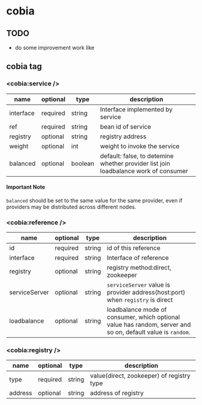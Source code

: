 # **cobia**

## TODO

- do some improvement work like

## cobia tag

### <cobia:service />

| name |optional | type | description|
| --- | ----- | ----- | --- |
|interface|required|string|Interface implemented by service|
|ref|required|string|bean id of service|
|registry|optional|string|registry address|
|weight|optional|int|weight to invoke the service|
|balanced|optional|boolean|default: false, to detemine whether provider list join loadbalance work of consumer|

#### Important Note
`balanced` should be set to the same value for the same provider, even if providers may be distributed across 
different nodes.

### <cobia:reference /> 

| name |optional | type | description|
| --- | ----- | ----- | --- |
|id|required|string|id of this reference|
|interface|required|string|Interface of reference|
|registry|optional|string|registry method:direct, zookeeper|
|serviceServer|optional|string|`serviceServer` value is provider address(host:port) when `registry` is direct|
|loadbalance|optional|string|loadbalance mode of consumer, which optional value has random, server and so on, default value is `random`.|

### <cobia:registry />

| name |optional | type | description|
| --- | ----- | ----- | --- |
|type|required|string| value(direct, zookeeper) of registry type |
|address|optional|string|address of registry|

